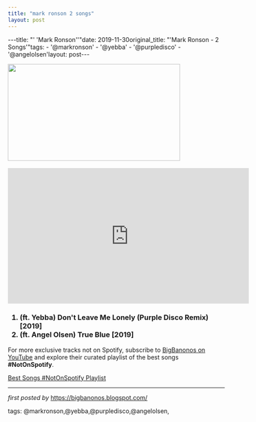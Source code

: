 ```yaml
---
title: "mark ronson 2 songs"
layout: post
---
```

---title: "' 'Mark Ronson''"date: 2019-11-30original_title: "'Mark Ronson - 2 Songs'"tags:  - '@markronson'  - '@yebba'  - '@purpledisco'  - '@angelolsen'layout: post---<div class="separator" ><a href="https://i.ytimg.com/vi/FQT1gVMUmdw/maxresdefault.jpg" imageanchor="1"><img border="0" data-original-height="450" data-original-width="800" height="225" src="https://i.ytimg.com/vi/FQT1gVMUmdw/maxresdefault.jpg" width="400" /></a></div><br /><iframe allow="accelerometer; autoplay; encrypted-media; gyroscope; picture-in-picture" allowfullscreen="" frameborder="0" height="315" src="https://www.youtube.com/embed/videoseries?list=PLtuNtuTatqI2CzbIJNvYKHwyZb0S-_e_Q" width="560"></iframe> <br /><h3><ol><li>(ft. Yebba) Don't Leave Me Lonely (Purple Disco Remix) [2019]</li><li>(ft. Angel Olsen) True Blue [2019]</li></ol></h3><!--Subscribe and Playlist Links--><div>    <p>For more exclusive tracks not on Spotify, subscribe to <a href="https://www.youtube.com/@BigBanonos" target="_blank">BigBanonos on YouTube</a> and explore their curated playlist of the best songs <strong>#NotOnSpotify</strong>.</p>    <p><a href="https://www.youtube.com/playlist?list=PLtuNtuTatqI0kFahUCbtbfenC_ET5O_tr" target="_blank">Best Songs #NotOnSpotify Playlist<br /></a></p></div><hr /><p><em>first posted by</em> <a href="https://bigbanonos.blogspot.com/" rel="noopener" target="_new">https://bigbanonos.blogspot.com/</a></p><p>tags: @markronson,@yebba,@purpledisco,@angelolsen,</p>